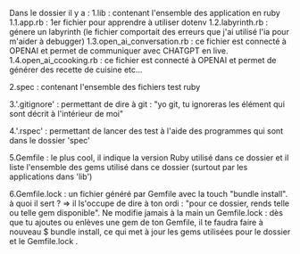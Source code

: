 Dans le dossier il y a :
1.lib : contenant l'ensemble des application en ruby
  1.1.app.rb : 1er fichier pour apprendre à utiliser dotenv
  1.2.labyrinth.rb : génere un labyrinth (le fichier comportait des erreurs que j'ai utilisé l'ia pour m'aider à debugger)
  1.3.open_ai_conversation.rb : ce fichier est connecté à OPENAI et permet de communiquer avec CHATGPT en live.
  1.4.open_ai_ccooking.rb : ce fichier est connecté à OPENAI et permet de générer des recette de cuisine etc...

2.spec : contenant l'ensemble des fichiers test ruby

3.'.gitignore' : permettant de dire à git : "yo git, tu ignoreras les élément qui sont décrit à l'intérieur de moi"

4.'.rspec' : permettant de lancer des test à l'aide des programmes qui sont dans le dossier 'spec'

5.Gemfile : le plus cool, il indique la version Ruby utilisé dans ce dossier et il liste l'ensemble des gems utilisé dans ce dossier (surtout par les applications dans 'lib')

6.Gemfile.lock : un fichier généré par Gemfile avec la touch "bundle install". 
  à quoi il sert ? 
  => il ls'occupe de dire à ton ordi : "pour ce dossier, rends telle ou telle gem disponible". Ne modifie jamais à la main un Gemfile.lock : dès que tu ajoutes ou enlèves une gem de ton Gemfile, il te faudra faire à nouveau $ bundle install, ce qui met à jour les gems utilisées pour le dossier et le Gemfile.lock .